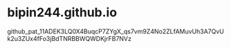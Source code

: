 # bipin244.github.io

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